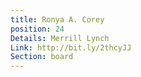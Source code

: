 ```yaml
---
title: Ronya A. Corey
position: 24
Details: Merrill Lynch
Link: http://bit.ly/2thcyJJ
Section: board
---
```


